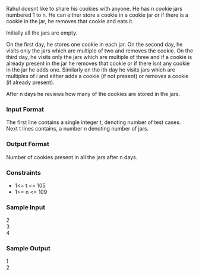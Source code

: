 Rahul doesnt like to share his cookies with anyone. He has n cookie jars numbered 1 to n. He can either store a cookie in a cookie jar or if there is a cookie in the jar, he removes that cookie and eats it. <br>

Initially all the jars are empty.<br>

On the first day, he stores one cookie in each jar. On the second day, he visits only the jars which are multiple of two and removes the cookie. On the third day, he visits only the jars which are multiple of three and if a cookie is already present in the jar he removes that cookie or if there isnt any cookie in the jar he adds one. Similarly on the ith day he visits jars which are multiples of i and either adds a cookie (if not present) or removes a cookie (if already present).<br>

After n days he reviews how many of the cookies are stored in the jars.

### **Input Format**
The first line contains a single integer t, denoting number of test cases.<br>
Next t lines contains, a number n denoting number of jars. <br>

### **Output Format**
Number of cookies present in all the jars after n days.

### **Constraints**

* 1<= t <= 105
* 1<= n <= 109

### **Sample Input**
2 <br>
3 <br>
4 <br>

### **Sample Output**
1 <br>
2 <br>
